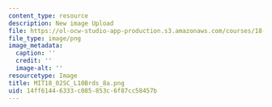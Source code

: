 ```yaml
---
content_type: resource
description: New image Upload
file: https://ol-ocw-studio-app-production.s3.amazonaws.com/courses/18-02sc-multivariable-calculus-fall-2010/14ff61446333c085853c6f87cc58457b_MIT18_02SC_L10Brds_8a.png
file_type: image/png
image_metadata:
  caption: ''
  credit: ''
  image-alt: ''
resourcetype: Image
title: MIT18_02SC_L10Brds_8a.png
uid: 14ff6144-6333-c085-853c-6f87cc58457b
---
```

